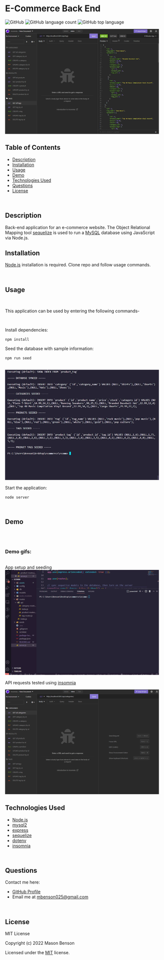 # E-Commerce Back End

![GitHub](https://img.shields.io/github/license/mbenson025/ecommerce-backend)
![GitHub language count](https://img.shields.io/github/languages/count/mbenson025/ecommerce-backend)
![GitHub top language](https://img.shields.io/github/languages/top/mbenson025/ecommerce-backend)

<img src="assets/getreq.jpg" alt="insomnia get request" title="Insomnia Testing">

<br>

## Table of Contents

- [Description](#description)
- [Installation](#installation)
- [Usage](#usage)
- [Demo](#demo)
- [Technologies Used](#technologies-used)
- [Questions](#questions)
- [License](#license)

<br>

## Description

Back-end application for an e-commerce website. The Object Relational Mapping tool [sequelize](https://sequelize.org/) is used to run a [MySQL](https://www.mysql.com/) database using JavaScript via Node.js.
<br>

## Installation

[Node.js](https://nodejs.org/en/) installation is required. Clone repo and follow usage commands.

<br>

## Usage

<br>

This application can be used by entering the following commands-

<br>

Install dependencies:

```
npm install
```

Seed the database with sample information:

```
npm run seed
```

<br>
<img src="./assets/ecommSeeded.jpg" alt="command line seeding" title="npm run seed">

Start the application:

```
node server
```

<br>

## Demo

<br>

<!-- [Full Video Demo](https://drive.google.com/file/d/1yIqOX--lV8A__oeqv3z-9nNMT06sUJdY/view) -->

<br>

### Demo gifs:

<br>
App setup and seeding
<img src="assets/runsetup.gif" alt="application setup/seed" title="App Setup">

<br>

API requests tested using [insomnia](https://insomnia.rest/)

<img src="assets/insomniatests.gif" alt="api tests" title="Insomnia Testing">

<br>

## Technologies Used

- [Node.js](https://nodejs.org/en/)
- [mysql2](https://www.npmjs.com/package/mysql2)
- [express](https://expressjs.com/)
- [sequelize](https://sequelize.org/)
- [dotenv](https://www.npmjs.com/package/dotenv)
- [insomnia](https://insomnia.rest/)

<br>

## Questions

Contact me here:

- [GitHub Profile](https://github.com/mbenson025)
- Email me at mbenson025@gmail.com

<br>

## License

MIT License

Copyright (c) 2022 Mason Benson

Licensed under the [MIT](LICENSE) license.
